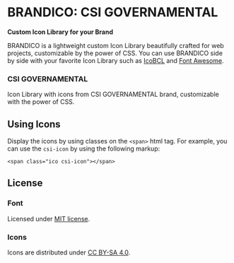 # BRANDICO: CSI GOVERNAMENTAL

**Custom Icon Library for your Brand**

BRANDICO is a lightweight custom Icon Library beautifully crafted for web projects, customizable by the power of CSS. You can use BRANDICO side by side with your favorite Icon Library such as [IcoBCL](https://bcl.social/icobcl) and [Font Awesome](https://fontawesome.com/).

### CSI GOVERNAMENTAL

Icon Library with icons from CSI GOVERNAMENTAL brand, customizable with the power of CSS.

## Using Icons

Display the icons by using classes on the ```<span>``` html tag. For example, you can use the ```csi-icon``` by using the following markup:

```<span class="ico csi-icon"></span>```


## License

### Font

Licensed under [MIT license](http://opensource.org/licenses/mit-license.html).

### Icons

Icons are distributed under [CC BY-SA 4.0](https://creativecommons.org/licenses/by-sa/4.0/).
